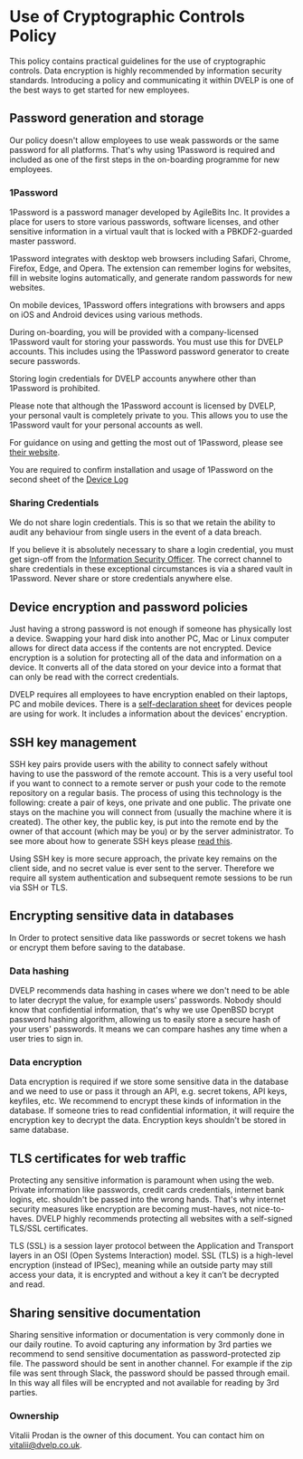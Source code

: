 # Use of Cryptographic Controls Policy

This policy contains practical guidelines for the use of cryptographic controls.
Data encryption is highly recommended by information security standards.
Introducing a policy and communicating it within DVELP is one of the best ways
to get started for new employees.

## Password generation and storage

Our policy doesn't allow employees to use weak passwords or the same password
for all platforms. That's why using 1Password is required and included as one of
the first steps in the on-boarding programme for new employees.

### 1Password

1Password is a password manager developed by AgileBits Inc. It provides a place
for users to store various passwords, software licenses, and other sensitive
information in a virtual vault that is locked with a PBKDF2-guarded master
password.

1Password integrates with desktop web browsers including Safari, Chrome,
Firefox, Edge, and Opera. The extension can remember logins for websites, fill
in website logins automatically, and generate random passwords for new websites.

On mobile devices, 1Password offers integrations with browsers and apps on iOS
and Android devices using various methods.

During on-boarding, you will be provided with a company-licensed 1Password vault
for storing your passwords. You must use this for DVELP accounts. This includes
using the 1Password password generator to create secure passwords.

Storing login credentials for DVELP accounts anywhere other than 1Password is
prohibited.

Please note that although the 1Password account is licensed by DVELP, your
personal vault is completely private to you. This allows you to use the
1Password vault for your personal accounts as well.

For guidance on using and getting the most out of 1Password, please see [their
website](https://support.1password.com/explore/get-started/).

You are required to confirm installation and usage of 1Password on the second sheet of the [Device Log](https://docs.google.com/spreadsheets/d/1DV6c4mM0YExWZbqztMBWbKUqNlQjDYSBWLHTuvpn3ls/edit#gid=195746426)

### Sharing Credentials

We do not share login credentials. This is so that we retain the ability to
audit any behaviour from single users in the event of a data breach.

If you believe it is absolutely necessary to share a login credential, you must
get sign-off from the [Information Security
Officer](../best-practice/system-admins.md#contacts). The correct channel to
share credentials in these exceptional circumstances is via a shared vault in
1Password. Never share or store credentials anywhere else.

## Device encryption and password policies

Just having a strong password is not enough if someone has physically lost a
device. Swapping your hard disk into another PC, Mac or Linux computer allows
for direct data access if the contents are not encrypted. Device encryption is a
solution for protecting all of the data and information on a device. It converts
all of the data stored on your device into a format that can only be read with
the correct credentials.

DVELP requires all employees to have encryption enabled on their laptops, PC and
mobile devices. There is a [self-declaration
sheet](https://docs.google.com/spreadsheets/d/1DV6c4mM0YExWZbqztMBWbKUqNlQjDYSBWLHTuvpn3ls/edit?ts=5c7d50ef#gid=90742438)
for devices people are using for work. It includes a information about the
devices' encryption.

## SSH key management

SSH key pairs provide users with the ability to connect safely without having to
use the password of the remote account. This is a very useful tool if you want
to connect to a remote server or push your code to the remote repository on a
regular basis. The process of using this technology is the following: create a
pair of keys, one private and one public. The private one stays on the machine
you will connect from (usually the machine where it is created). The other key,
the public key, is put into the remote end by the owner of that account (which
may be you) or by the server administrator. To see more about how to generate
SSH keys please [read
this](https://help.github.com/en/articles/generating-a-new-ssh-key-and-adding-it-to-the-ssh-agent).

Using SSH key is more secure approach, the private key remains on the client
side, and no secret value is ever sent to the server. Therefore we require all
system authentication and subsequent remote sessions to be run via SSH or TLS.

## Encrypting sensitive data in databases

In Order to protect sensitive data like passwords or secret tokens we hash or
encrypt them before saving to the database.

### Data hashing

DVELP recommends data hashing in cases where we don't need to be able to later
decrypt the value, for example users' passwords. Nobody should know that
confidential information, that's why we use OpenBSD bcrypt password hashing
algorithm, allowing us to easily store a secure hash of your users' passwords.
It means we can compare hashes any time when a user tries to sign in.

### Data encryption

Data encryption is required if we store some sensitive data in the database and
we need to use or pass it through an API, e.g. secret tokens, API keys,
keyfiles, etc. We recommend to encrypt these kinds of information in the
database. If someone tries to read confidential information, it will require the
encryption key to decrypt the data. Encryption keys shouldn't be stored in same
database.

## TLS certificates for web traffic

Protecting any sensitive information is paramount when using the web. Private
information like passwords, credit cards credentials, internet bank logins, etc.
shouldn't be passed into the wrong hands. That's why internet security measures
like encryption are becoming must-haves, not nice-to-haves. DVELP highly
recommends protecting all websites with a self-signed TLS/SSL certificates.

TLS (SSL) is a session layer protocol between the Application and Transport
layers in an OSI (Open Systems Interaction) model. SSL (TLS) is a high-level
encryption (instead of IPSec), meaning while an outside party may still access
your data, it is encrypted and without a key it can’t be decrypted and read.

## Sharing sensitive documentation

Sharing sensitive information or documentation is very commonly done in our
daily routine. To avoid capturing any information by 3rd parties we recommend to
send sensitive documentation as password-protected zip file. The password should
be sent in another channel. For example if the zip file was sent through Slack,
the password should be passed through email. In this way all files will be
encrypted and not available for reading by 3rd parties.

### Ownership

Vitalii Prodan is the owner of this document. You can contact him on
<vitalii@dvelp.co.uk>.
